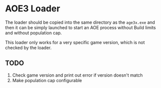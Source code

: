 # AOE3 Loader

The loader should be copied into the same directory as the `age3x.exe` and then it can be simply launched to start an AOE process without Build limits and without population cap.

This loader only works for a very specific game version, which is not checked by the loader.

## TODO

1. Check game version and print out error if version doesn't match
2. Make population cap configurable
